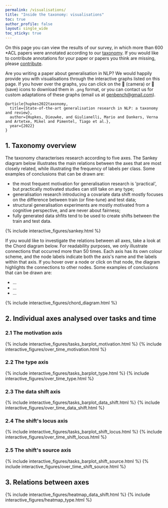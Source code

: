```yaml
---
permalink: /visualisations/
title: "Inside the taxonomy: visualisations"
toc: true
author_profile: false
layout: single_wide
toc_sticky: true
---
```


On this page you can view the results of our survey, in which more than 600 *ACL papers were annotated according to our [taxonomy](/taxonomy).
If you would like to contribute annotations for your paper or papers you think are missing, please [contribute](/contribute).

Are you writing a paper about generalisation in NLP? We would happily provide you with visualisations through the interactive graphs listed on this page.
If you hover over the graphs, you can click on the 📸 (camera) or 💾 (save) icons to download them in `.png` format, or you can contact us for custom adaptations of these graphs (email us at [genbench@gmail.com](genbench@mgail.com)).

```
@article{hupkes2022taxonomy,
  title={State-of-the-art generalisation research in NLP: a taxonomy and review},
  author={Hupkes, Dieuwke, and Giulianelli, Mario and Dankers, Verna and Artetxe, Mikel and Pimentel, Tiago et al.},
  year={2022}
}
```

## 1. Taxonomy overview

The taxonomy characterises research according to five axes. The Sankey diagram below illustrates the main relations between the axes that are most closely related, while illustrating the frequency of labels per class.
Some examples of conclusions that can be drawn are:
- the most frequent motivation for generalisation research is 'practical', but practically motivated studies can still take on any type;
- generalisation research introducing a covariate data shift mostly focuses on the difference between train (or fine-tune) and test data;
- structural generalisation experiments are mostly motivated from a cognitive perspective, and are never about fairness;
- fully generated data shfits tend to be used to create shifts between the train and test data.

{% include interactive_figures/sankey.html %}

If you would like to investigate the relations between all axes, take a look at the Chord diagram below. For readability purposes, we only illustrate connections that occurred more than 50 times.
Each axis has its own colour scheme, and the node labels indicate both the axis's name and the labels within that axis.
If you hover over a node or click on that node, the diagram highlights the connections to other nodes.
Some examples of conclusions that can be drawn are:
- ...
- ...
- ...

{% include interactive_figures/chord_diagram.html %}

## 2. Individual axes analysed over tasks and time
### 2.1 The motivation axis
{% include interactive_figures/tasks_barplot_motivation.html %}
{% include interactive_figures/over_time_motivation.html %}

###  2.2 The type axis
{% include interactive_figures/tasks_barplot_type.html %}
{% include interactive_figures/over_time_type.html %}

###  2.3 The data shift axis
{% include interactive_figures/tasks_barplot_data_shift.html %}
{% include interactive_figures/over_time_data_shift.html %}

###  2.4 The shift's locus axis
{% include interactive_figures/tasks_barplot_shift_locus.html %}
{% include interactive_figures/over_time_shift_locus.html %}

###  2.5 The shift's source axis
{% include interactive_figures/tasks_barplot_shift_source.html %}
{% include interactive_figures/over_time_shift_source.html %}

## 3. Relations between axes
{% include interactive_figures/heatmap_data_shift.html %}
{% include interactive_figures/heatmap_type.html %}
